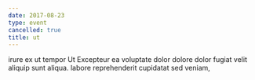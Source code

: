 ```yaml
---
date: 2017-08-23
type: event
cancelled: true
title: ut
---
```

irure ex ut tempor Ut Excepteur ea voluptate dolor dolore dolor fugiat velit aliquip sunt aliqua. labore reprehenderit cupidatat sed veniam,